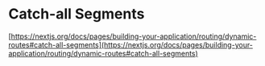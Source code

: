 # Catch-all Segments

[https://nextjs.org/docs/pages/building-your-application/routing/dynamic-routes#catch-all-segments](https://nextjs.org/docs/pages/building-your-application/routing/dynamic-routes#catch-all-segments)
